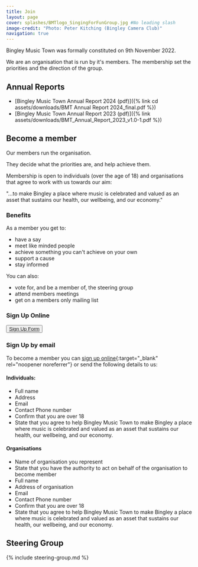 ```yaml
---
title: Join
layout: page 
cover: splashes/BMTlogo_SingingForFunGroup.jpg #No leading slash
image-credit: "Photo: Peter Kitching (Bingley Camera Club)"
navigation: true
---
```

Bingley Music Town was formally constituted on 9th November 2022.

We are an organisation that is run by it's members. The membership set the priorities and the direction of the group.

## Annual Reports

* [Bingley Music Town Annual Report 2024 (pdf)]({% link cd assets/downloads/BMT Annual Report 2024_final.pdf %})
* [Bingley Music Town Annual Report 2023 (pdf)]({% link assets/downloads/BMT_Annual_Report_2023_v1.0-1.pdf %})

## Become a member
Our members run the organisation.

They decide what the priorities are, and help achieve them. 

Membership is open to individuals (over the age of 18) and organisations that agree to work with us towards our aim:

"...to make Bingley a place where music is celebrated and valued as an asset that sustains our health, our wellbeing, and our economy."

### Benefits

As a member you get to:
* have a say
* meet like minded people
* achieve something you can't achieve on your own
* support a cause
* stay informed

You can also:
* vote for, and be a member of, the steering group
* attend members meetings
* get on a members only mailing list 

### Sign Up Online

<p class="membership">
    <button type="button" class="btn btn-outline-light">
        <a href="https://forms.gle/h1a8oGDkBzagYnuf7" target="_blank" rel="noopener noreferrer">Sign Up Form<i class="fa fa-external-link" aria-hidden="true"></i></a>
    </button>
</p>

### Sign Up by email

To become a member you can [sign up online<i class="fa fa-external-link" aria-hidden="true"></i>](https://forms.gle/h1a8oGDkBzagYnuf7){:target="_blank" rel="noopener noreferrer"} or send the following details to us:

#### Individuals:
* Full name
* Address
* Email
* Contact Phone number
* Confirm that you are over 18
* State that you agree to help Bingley Music Town to make Bingley a place where music is celebrated and valued as an asset that sustains our health, our wellbeing, and our economy. 

#### Organisations
* Name of organisation you represent 
* State that you have the authority to act on behalf of the organisation to become member
* Full name
* Address of organisation
* Email
* Contact Phone number
* Confirm that you are over 18
* State that you agree to help Bingley Music Town to make Bingley a place where music is celebrated and valued as an asset that sustains our health, our wellbeing, and our economy. 

## Steering Group
{% include steering-group.md %}